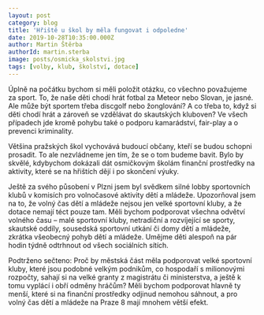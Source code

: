 ```yaml
---
layout: post
category: blog
title: 'Hřiště u škol by měla fungovat i odpoledne'
date: 2019-10-28T10:35:00.000Z
author: Martin Štěrba
authorId: martin.sterba
image: posts/osmicka_skolstvi.jpg
tags: [volby, klub, školství, dotace]
---
```



Úplně na počátku bychom si měli položit otázku, co všechno považujeme za sport. To, že naše děti chodí hrát fotbal za Meteor nebo Slovan, je jasné. Ale může být sportem třeba discgolf nebo žonglování? A co třeba to, když si děti chodí hrát a zároveň se vzdělávat do skautských kluboven? Ve všech případech jde kromě pohybu také o podporu kamarádství, fair-play a o prevenci kriminality. 

Většina pražských škol vychovává budoucí občany, kteří se budou schopni prosadit. To ale nezvládneme jen tím, že se o tom budeme bavit. Bylo by skvělé, kdybychom dokázali dát osmičkovým školám finanční prostředky na aktivity, které se na hřištích dějí i po skončení výuky.

Ještě za svého působení v Plzni jsem byl svědkem silné lobby sportovních klubů v komisích pro volnočasové aktivity dětí a mládeže. Upozorňoval jsem na to, že volný čas dětí a mládeže nejsou jen velké sportovní kluby, a že dotace nemají téct pouze tam. Měli bychom podporovat všechna odvětví volného času – malé sportovní kluby, netradiční a rozvíjející se sporty, skautské oddíly, sousedská sportovní utkání či domy dětí a mládeže, zkrátka všeobecný pohyb dětí a mládeže. Umějme děti alespoň na pár hodin týdně odtrhnout od všech sociálních sítích. 

Podtrženo sečteno: Proč by městská část měla podporovat velké sportovní kluby, které jsou podobné velkým podnikům, co hospodaří s milionovými rozpočty, sahají si na velké granty z magistrátu či ministerstva, a ještě k tomu vyplácí i obří odměny hráčům? Měli bychom podporovat hlavně ty menší, které si na finanční prostředky odjinud nemohou sáhnout, a pro volný čas dětí a mládeže na Praze 8 mají mnohem větší efekt.

